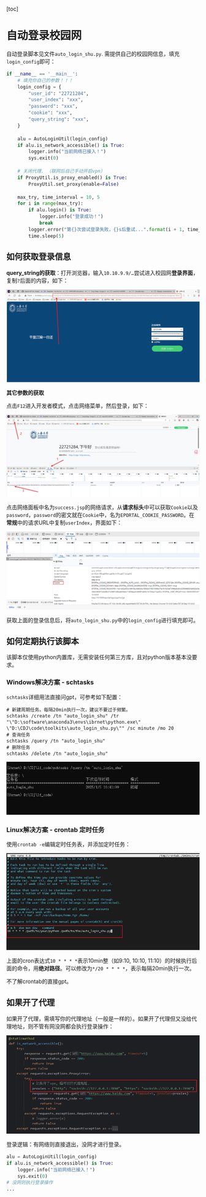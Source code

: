 [toc]

# 自动登录校园网

自动登录脚本见文件`auto_login_shu.py`. 需提供自己的校园网信息，填充`login_config`即可：

```python
if __name__ == '__main__':
    # 填充你自己的参数！！！
    login_config = {
        "user_id": "22721284",
        "user_index": "xxx",
        "password": "xxx",
        "cookie": "xxx",
        "query_string": "xxx",
    }

    alu = AutoLoginUtil(login_config)
    if alu.is_network_accessible() is True:
        logger.info("当前网络已接入！")
        sys.exit(0)

    # 关闭代理. （联网后自己手动开启vpn）
    if ProxyUtil.is_proxy_enabled() is True:
        ProxyUtil.set_proxy(enable=False)

    max_try, time_interval = 10, 5
    for i in range(max_try):
        if alu.login() is True:
            logger.info("登录成功！")
            break
        logger.error("第{}次尝试登录失败，{}s后重试...".format(i + 1, time_interval))
        time.sleep(5)
```

## 如何获取登录信息

**query_string的获取**：打开浏览器，输入`10.10.9.9/…`尝试进入校园网**登录界面**，复制`?`后面的内容，如下：

![image-20250105142606789](imgassets/auto_login_shu/image-20250105142606789.png)

**其它参数的获取**

点击`F12`进入开发者模式，点击网络菜单，然后登录，如下：

![image-20250105141531831](imgassets/auto_login_shu/image-20250105141531831.png)

点击网络面板中名为`success.jsp`的网络请求，从**请求标头**中可以获取`Cookie`以及`password`，`password`的密文就在`Cookie`中，名为`EPORTAL_COOKIE_PASSWORD`。在**常规**中的请求URL中复制`userIndex`，界面如下：

![image-20250105141941638](imgassets/auto_login_shu/image-20250105141941638.png)

获取上面的登录信息后，将`auto_login_shu.py`中的`login_config`进行填充即可。

## 如何定期执行该脚本

该脚本仅使用python内置库，无需安装任何第三方库，且对python版本基本没要求。

### Windows解决方案 - schtasks

`schtasks`详细用法直接问gpt，可参考如下配置：

```shell
# 新建周期任务。每隔20min执行一次，建议不要过于频繁。
schtasks /create /tn "auto_login_shu" /tr "\"D:\software\anaconda3\envs\ibrnet\python.exe\" \"D:\CDJ\code\toolkits\auto_login_shu.py\"" /sc minute /mo 20
# 查询任务
schtasks /query /tn "auto_login_shu"
# 删除任务
schtasks /delete /tn "auto_login_shu"
```

![image-20250105163058721](imgassets/auto_login_shu/image-20250105163058721.png)

### Linux解决方案 - crontab 定时任务

使用`crontab -e`编辑定时任务表，并添加定时任务：

![image-20250105144555552](imgassets/auto_login_shu/image-20250105144555552.png)

上面的cron表达式`10 * * * *`表示10min整（如9:10, 10:10, 11:10）的时候执行后面的命令，用**绝对路径**。可以修改为`*/20 * * * *`，表示每隔20min执行一次。

不了解crontab的直接gpt。

## 如果开了代理

如果开了代理，需填写你的代理地址（一般是一样的）。如果开了代理但又没给代理地址，则不管有网没网都会执行登录操作：

![image-20250105211056049](imgassets/auto_login_shu/image-20250105211056049.png)

登录逻辑：有网络则直接退出，没网才进行登录。

```python
alu = AutoLoginUtil(login_config)
if alu.is_network_accessible() is True:
    logger.info("当前网络已接入！")
    sys.exit(0)
# 没网则执行登录操作
...
```



